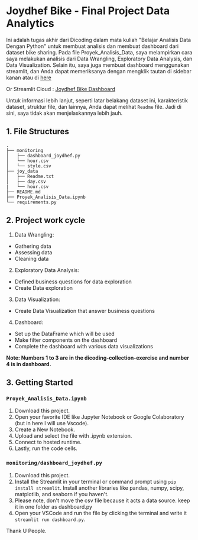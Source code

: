 
# Joydhef Bike - Final Project Data Analytics

Ini adalah tugas akhir dari Dicoding dalam mata kuliah "Belajar Analisis Data Dengan Python" untuk membuat analisis dan membuat dashboard dari dataset bike sharing. Pada file Proyek_Analisis_Data, saya melampirkan cara saya melakukan analisis dari Data Wrangling, Exploratory Data Analysis, dan Data Visualization. Selain itu, saya juga membuat dashboard menggunakan streamlit, dan Anda dapat memeriksanya dengan mengklik tautan di sidebar kanan atau di [here](https://dicodingdsphyton-ydvwjgiuexthfpuav44tgk.streamlit.app/)

Or
Streamlit Cloud : [Joydhef Bike Dashboard](https://dicodingdsphyton-ydvwjgiuexthfpuav44tgk.streamlit.app/)

Untuk informasi lebih lanjut, seperti latar belakang dataset ini, karakteristik dataset, struktur file, dan lainnya, Anda dapat melihat `Readme` file. Jadi di sini, saya tidak akan menjelaskannya lebih jauh.

## 1. File Structures
```
.
├── monitoring
│   ├── dashboard_joydhef.py
│   └── hour.csv
│   └── style.csv
├── joy_data
│   ├── Readme.txt
│   ├── day.csv
|   └── hour.csv
├── README.md
├── Proyek_Analisis_Data.ipynb
└── requirements.py
```

## 2. Project work cycle
1. Data Wrangling: 
 - Gathering data
 - Assessing data
 - Cleaning data
2. Exploratory Data Analysis:
 - Defined business questions for data exploration
 - Create Data exploration
3. Data Visualization:
 - Create Data Visualization that answer business questions
4. Dashboard:
 - Set up the DataFrame which will be used
 - Make filter components on the dashboard
 - Complete the dashboard with various data visualizations

**Note: Numbers 1 to 3 are in the dicoding-collection-exercise and number 4 is in dashboard.**

## 3. Getting Started
### `Proyek_Analisis_Data.ipynb`
1. Download this project.
2. Open your favorite IDE like Jupyter Notebook or Google Colaboratory (but in here I will use Vscode).
3. Create a New Notebook.
4. Upload and select the file with .ipynb extension.
5. Connect to hosted runtime.
6. Lastly, run the code cells.

### `monitoring/dashboard_joydhef.py`
1. Download this project.
2. Install the Streamlit in your terminal or command prompt using `pip install streamlit`. Install another libraries like pandas, numpy, scipy, matplotlib, and seaborn if you haven't.
3. Please note, don't move the csv file because it acts a data source. keep it in one folder as dashboard.py
4. Open your VSCode and run the file by clicking the terminal and write it `streamlit run dashboard.py`.

Thank U People. 

